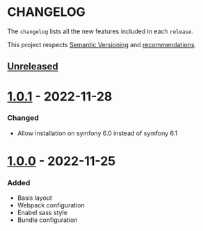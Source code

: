 # CHANGELOG

The `changelog` lists all the new features included in each `release`.

This project respects [Semantic Versioning](https://semver.org/) and [recommendations](https://keepachangelog.com/en/1.0.0/).

## [Unreleased]

# [1.0.1] - 2022-11-28

### Changed

- Allow installation on symfony 6.0 instead of symfony 6.1

# [1.0.0] - 2022-11-25

### Added

- Basis layout
- Webpack configuration
- Enabel sass style
- Bundle configuration

[unreleased]: https://github.com/Enabel/layout-bundle/compare/v1.0.1...HEAD
[1.0.1]: https://github.com/Enabel/layout-bundle/compare/v1.0.0...v1.0.1
[1.0.0]: https://github.com/Enabel/layout-bundle/releases/tag/1.0.0